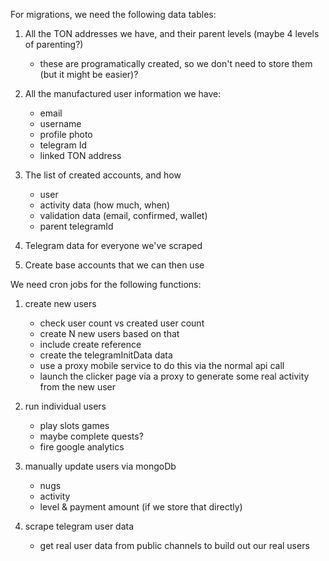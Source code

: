 For migrations, we need the following data tables:

1. All the TON addresses we have, and their parent levels (maybe 4 levels of parenting?)
   - these are programatically created, so we don't need to store them (but it might be easier)?
2. All the manufactured user information we have:
   - email
   - username
   - profile photo
   - telegram Id
   - linked TON address
3. The list of created accounts, and how
   - user
   - activity data (how much, when)
   - validation data (email, confirmed, wallet)
   - parent telegramId
4. Telegram data for everyone we've scraped

5. Create base accounts that we can then use

We need cron jobs for the following functions:

1. create new users

   - check user count vs created user count
   - create N new users based on that
   - include create reference
   - create the telegramInitData data
   - use a proxy mobile service to do this via the normal api call
   - launch the clicker page via a proxy to generate some real activity from the new user

2. run individual users

   - play slots games
   - maybe complete quests?
   - fire google analytics

3. manually update users via mongoDb

   - nugs
   - activity
   - level & payment amount (if we store that directly)

4. scrape telegram user data
   - get real user data from public channels to build out our real users
